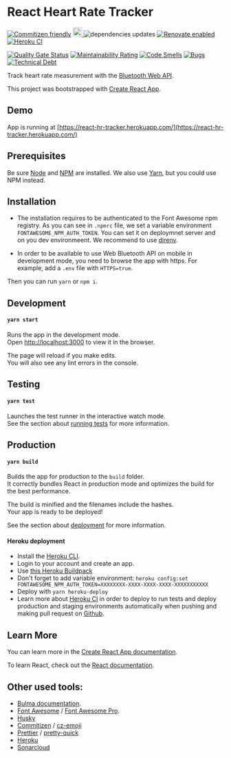 # React Heart Rate Tracker

[![Commitizen friendly](https://img.shields.io/badge/commitizen-friendly-brightgreen.svg)](http://commitizen.github.io/cz-cli/)
<a href="https://bulma.io">
<img src="https://bulma.io/images/made-with-bulma.png" alt="Made with Bulma" height="21">
</a>
<img id="badge" src="https://david-dm.org/proustibat/react-hr-tracker.svg" alt="dependencies updates">
[![Renovate enabled](https://img.shields.io/badge/RenovateBot-enabled-brightgreen.svg)](https://renovatebot.com/)
[![Heroku CI](https://img.shields.io/badge/Heroku%20-CI-blueviolet)](https://devcenter.heroku.com/articles/heroku-ci)

[![Quality Gate Status](https://sonarcloud.io/api/project_badges/measure?project=proustibat_react-hr-tracker&metric=alert_status)](https://sonarcloud.io/dashboard?id=proustibat_react-hr-tracker)
[![Maintainability Rating](https://sonarcloud.io/api/project_badges/measure?project=proustibat_react-hr-tracker&metric=sqale_rating)](https://sonarcloud.io/dashboard?id=proustibat_react-hr-tracker)
[![Code Smells](https://sonarcloud.io/api/project_badges/measure?project=proustibat_react-hr-tracker&metric=code_smells)](https://sonarcloud.io/dashboard?id=proustibat_react-hr-tracker)
[![Bugs](https://sonarcloud.io/api/project_badges/measure?project=proustibat_react-hr-tracker&metric=bugs)](https://sonarcloud.io/dashboard?id=proustibat_react-hr-tracker)
[![Technical Debt](https://sonarcloud.io/api/project_badges/measure?project=proustibat_react-hr-tracker&metric=sqale_index)](https://sonarcloud.io/dashboard?id=proustibat_react-hr-tracker)

Track heart rate measurement with the [Bluetooth Web API](https://developer.mozilla.org/en-US/docs/Web/API/Web_Bluetooth_API).

This project was bootstrapped with [Create React App](https://github.com/facebook/create-react-app).

## Demo

App is running at [https://react-hr-tracker.herokuapp.com/](https://react-hr-tracker.herokuapp.com/)

## Prerequisites

Be sure [Node](https://nodejs.org/) and [NPM](https://www.npmjs.com/) are installed.
We also use [Yarn](https://classic.yarnpkg.com/), but you could use NPM instead.

## Installation

- The installation requires to be authenticated to the Font Awesome npm registry.
  As you can see in `.npmrc` file, we set a variable environment `FONTAWESOME_NPM_AUTH_TOKEN`. You can set it on deploymnet server and on you dev environmeent.
  We recommend to use [direnv](https://direnv.net/).

- In order to be available to use Web Bluetooth API on mobile in development mode, you need to browse the app with https.
  For example, add a `.env` file with `HTTPS=true`.

Then you can run `yarn` or `npm i`.

## Development

#### `yarn start`

Runs the app in the development mode.<br />
Open [http://localhost:3000](http://localhost:3000) to view it in the browser.

The page will reload if you make edits.<br />
You will also see any lint errors in the console.

## Testing

#### `yarn test`

Launches the test runner in the interactive watch mode.<br />
See the section about [running tests](https://facebook.github.io/create-react-app/docs/running-tests) for more information.

## Production

#### `yarn build`

Builds the app for production to the `build` folder.<br />
It correctly bundles React in production mode and optimizes the build for the best performance.

The build is minified and the filenames include the hashes.<br />
Your app is ready to be deployed!

See the section about [deployment](https://facebook.github.io/create-react-app/docs/deployment) for more information.

#### Heroku deployment

- Install the [Heroku CLI](https://devcenter.heroku.com/articles/heroku-cli).
- Login to your account and create an app.
- Use [this Heroku Buildpack](https://github.com/mars/create-react-app-buildpack)
- Don't forget to add variable environment: `heroku config:set FONTAWESOME_NPM_AUTH_TOKEN=XXXXXXXX-XXXX-XXXX-XXXX-XXXXXXXXXXX`
- Deploy with `yarn heroku-deploy`
- Learn more about [Heroku CI](https://devcenter.heroku.com/articles/heroku-ci) in order to deploy to run tests and deploy production and staging environments automatically when pushing and making pull request on [Github](https://devcenter.heroku.com/articles/github-integration#automatic-deploys).

## Learn More

You can learn more in the [Create React App documentation](https://facebook.github.io/create-react-app/docs/getting-started).

To learn React, check out the [React documentation](https://reactjs.org/).

## Other used tools:

- [Bulma documentation](https://bulma.io/documentation/).
- [Font Awesome](https://fontawesome.com/) / [Font Awesome Pro](https://fontawesome.com/pro).
- [Husky](https://github.com/typicode/husky#readme)
- [Commitizen](http://commitizen.github.io/cz-cli/) / [cz-emoji](https://github.com/ngryman/cz-emoji)
- [Prettier](https://prettier.io/) / [pretty-quick](https://github.com/azz/pretty-quick#readme)
- [Heroku](https://devcenter.heroku.com/categories/reference)
- [Sonarcloud](https://sonarcloud.io/documentation/analysis/automatic-analysis/)
